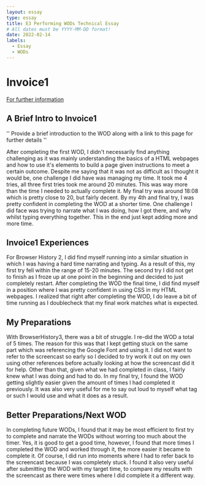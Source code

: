 ```yaml
---
layout: essay
type: essay
title: E3 Performing WODs Technical Essay
# All dates must be YYYY-MM-DD format!
date: 2022-02-14
labels:
  - Essay
  - WODs
---
```



# Invoice1

<a href="https://dport96.github.io/ITM352/morea/060.expressions-operators/experience-invoice1.html">For further information</a>

<h2> A Brief Intro to Invoice1</h2>

''
Provide a brief introduction to the WOD along with a link to this page for further details
''

After completing the first WOD, I didn't necessarily find anything challenging as it was mainly understanding the basics of a HTML webpages and how to use it's elements to build a page given instructions to meet a certain outcome. Despite me saying that it was not as difficult as I thought it would be, one challenge I did have was managing my time. It took me 4 tries, all three first tries took me around 20 minutes. This was way more than the time I needed to actually complete it. My final try was around 18:08 which is pretty close to 20, but fairly decent. By my 4th and final try, I was pretty confident in completing the WOD at a shorter time. One challenge I did face was trying to narrate what I was doing, how I got there, and why whilst typing everything together. This in the end just kept adding more and more time. 

<h2>Invoice1 Experiences</h2>

For Browser History 2, I did find myself running into a similar situation in which I was having a hard time narrating and typing. As a result of this, my first try fell within the range of 15-20 minutes. The second try I did not get to finish as I froze up at one point in the beginning and decided to just completely restart. After completing the WOD the final time, I did find myself in a position where I was pretty confident in using CSS in my HTML webpages. I realized that right after completing the WOD, I do leave a bit of time running as I doublecheck that my final work matches what is expected.

<h2>My Preparations</h2>
With BrowserHistory3, there was a bit of struggle. I re-did the WOD a total of 5 times. The reason for this was that I kept getting stuck on the same part which was referencing the Google Font and using it. I did not want to refer to the screencast so early so I decided to try work it out on my own using other references before actually looking at how the screencast did it for help. Other than that, given what we had completed in class, I fairly knew what I was doing and had to do. In my final try, I found the WOD getting slightly easier given the amount of times I had completed it previously. It was also very useful for me to say out loud to myself what tag or such I would use and what it does as a result. 

<h2>Better Preparations/Next WOD</h2>
In completing future WODs, I found that it may be most efficient to first try to complete and narrate the WODs without worring too much about the timer. Yes, it is good to get a good time, however, I found that more times I completed the WOD and worked through it, the more easier it became to complete it. Of course, I did run into moments where I had to refer back to the screencast because I was completely stuck. I found it also very useful after submitting the WOD with my target time, to compare my results with the screencast as there were times where I did complete it a different way. 



